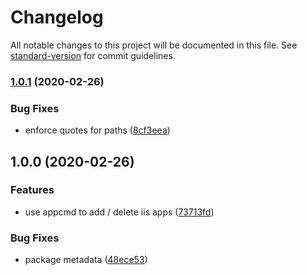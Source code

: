 # Changelog

All notable changes to this project will be documented in this file. See [standard-version](https://github.com/conventional-changelog/standard-version) for commit guidelines.

### [1.0.1](https://github.com/lekhmanrus/dir-to-iis-app/compare/v1.0.0...v1.0.1) (2020-02-26)


### Bug Fixes

* enforce quotes for paths ([8cf3eea](https://github.com/lekhmanrus/dir-to-iis-app/commit/8cf3eea675f311fb904fa8d37ee0993412400c3d))

## 1.0.0 (2020-02-26)


### Features

* use appcmd to add / delete iis apps ([73713fd](https://github.com/lekhmanrus/dir-to-iis-app/commit/73713fdf61c858df788f75a31c5a7dca34e589e6))


### Bug Fixes

* package metadata ([48ece53](https://github.com/lekhmanrus/dir-to-iis-app/commit/48ece53cbf8025b1b481f5e9bb81cd4ae91e4b81))
